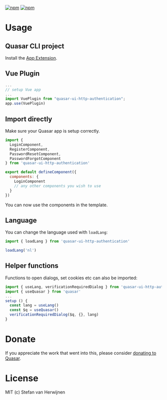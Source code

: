 [![npm](https://img.shields.io/npm/v/quasar-ui-http-authentication.svg?label=quasar-ui-http-authentication)](https://www.npmjs.com/package/quasar-ui-http-authentication)
[![npm](https://img.shields.io/npm/dt/quasar-ui-http-authentication.svg)](https://www.npmjs.com/package/quasar-ui-http-authentication)

# Usage

## Quasar CLI project

Install the [App Extension](../app-extension).

## Vue Plugin

```js
...
// setup Vue app
...
import VuePlugin from "quasar-ui-http-authentication";
app.use(VuePlugin)
```

## Import directly

Make sure your Quasar app is setup correctly.

```js
import {
  LoginComponent,
  RegisterComponent,
  PasswordResetComponent,
  PasswordForgotComponent
} from 'quasar-ui-http-authentication'

export default defineComponent({
  components: {
    LoginComponent
    // any other components you wish to use
  }
})
```

You can now use the components in the template.

## Language

You can change the language used with `loadLang`:

```js
import { loadLang } from 'quasar-ui-http-authentication'

loadLang('nl')
```

## Helper functions

Functions to open dialogs, set cookies etc can also be imported:

```js
import { useLang, verificationRequiredDialog } from 'quasar-ui-http-authentication'
import { useQuasar } from 'quasar'
...
setup () {
  const lang = useLang()
  const $q = useQuasar()
  verificationRequiredDialog($q, {}, lang)
}
```

# Donate

If you appreciate the work that went into this, please consider [donating to Quasar](https://donate.quasar.dev).

# License

MIT (c) Stefan van Herwijnen
